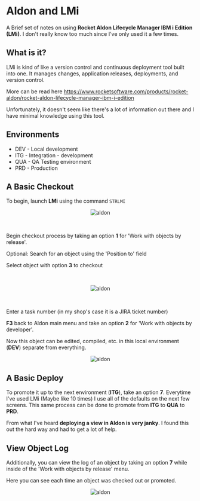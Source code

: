 # Aldon and LMi

A Brief set of notes on using **Rocket Aldon Lifecycle Manager IBM i Edition (LMi)**.
I don't really know too much since I've only used it a few times.


## What is it?
LMi is kind of like a version control and continuous deployment tool built into one.
It manages changes, application releases, deployments, and version control.

More can be read here https://www.rocketsoftware.com/products/rocket-aldon/rocket-aldon-lifecycle-manager-ibm-i-edition

Unfortunately, it doesn't seem like there's a lot of information out there and I have minimal knowledge using this tool.


## Environments
* DEV - Local development
* ITG - Integration - development
* QUA - QA Testing environment
* PRD - Production


## A Basic Checkout

To begin, launch **LMi** using the command ```STRLMI```

<figure align="center">
	<img src="./additional/misc/_assets/aldon-01.PNG" alt="aldon" />
</figure>

<br>

Begin checkout process by taking an option **1** for 'Work with objects by release'.

Optional: Search for an object using the 'Position to' field

Select object with option **3** to checkout

<br>

<figure align="center">
	<img src="./additional/misc/_assets/aldon-02.PNG" alt="aldon" />
</figure>


<br>

Enter a task number (in my shop's case it is a JIRA ticket number)

**F3** back to Aldon main menu and take an option **2** for 'Work with objects by developer'.

Now this object can be edited, compiled, etc. in this local environment (**DEV**) separate from everything.

<figure align="center">
	<img src="./additional/misc/_assets/aldon-03.PNG" alt="aldon" />
</figure>


## A Basic Deploy

To promote it up to the next environment (**ITG**), take an option **7**.
Everytime I've used LMi (Maybe like 10 times) I use all of the defaults on the next few screens.
This same process can be done to promote from **ITG** to **QUA** to **PRD**.


From what I've heard **deploying a view in Aldon is very janky**. 
I found this out the hard way and had to get a lot of help.


## View Object Log

Additionally, you can view the log of an object by taking an option **7** while 
inside of the 'Work with objects by release' menu.

Here you can see each time an object was checked out or promoted.

<figure align="center">
	<img src="./additional/misc/_assets/aldon-04.PNG" alt="aldon" />
</figure>

<br>


